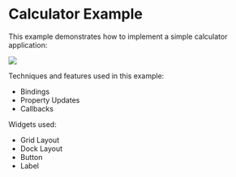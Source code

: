 # Calculator Example

This example demonstrates how to implement a simple calculator application:

[![](https://mq32.de/public/screenshot/951e859e400b506b1e6f8cedf0838b4d.png
)](https://mq32.de/public/dunstwolke-04.mp4)

Techniques and features used in this example:

- Bindings
- Property Updates
- Callbacks

Widgets used:

- Grid Layout
- Dock Layout
- Button
- Label
